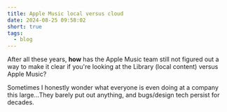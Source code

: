 ```yaml
---
title: Apple Music local versus cloud
date: 2024-08-25 09:58:02
short: true
tags:
  - blog
---
```


After all these years, **how** has the Apple Music team still not figured out a way to make it clear if you're looking at the Library (local content) versus Apple Music?

Sometimes I honestly wonder what everyone is even doing at a company this large...They barely put out anything, and bugs/design tech persist for decades.
